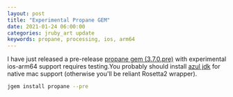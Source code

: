 ```yaml
---
layout: post
title: "Experimental Propane GEM"
date: 2021-01-24 06:00:00
categories: jruby_art update
keywords: propane, processing, ios, arm64
---
```

I have just released a pre-release [propane gem (3.7.0.pre)][propane] with experimental ios-arm64 support requires testing.You probably should install [azul jdk][azul] for native mac support (otherwise you'll be reliant Rosetta2 wrapper).

```bash
jgem install propane --pre
```

[azul]:https://adtmag.com/articles/2020/11/12/azul-supports-apple-silicon.aspx
[propane]:https://ruby-processing.github.io/propane/
